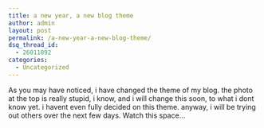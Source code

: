 ```yaml
---
title: a new year, a new blog theme
author: admin
layout: post
permalink: /a-new-year-a-new-blog-theme/
dsq_thread_id:
  - 26011892
categories:
  - Uncategorized
---
```

As you may have noticed, i have changed the theme of my blog. the photo at the top is really stupid, i know, and i will change this soon, to what i dont know yet. i havent even fully decided on this theme. anyway, i will be trying out others over the next few days. Watch this space&#8230;